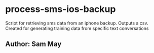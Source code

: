 # process-sms-ios-backup
Script for retrieving sms data from an iphone backup. Outputs a csv. Created for generating training data from specific text conversations

## Author: Sam May

